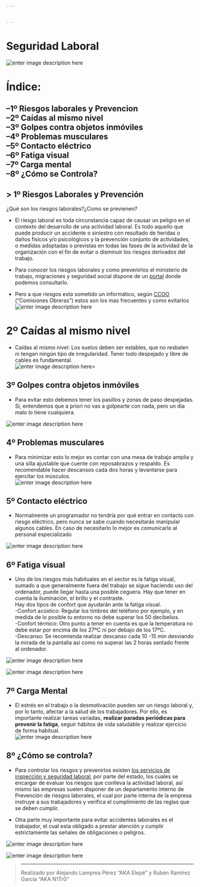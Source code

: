 ```yaml
---


---
```


<h1 id="seguridad-laboral">Seguridad Laboral</h1>
<p><img src="https://www.segurmaniazurekin.eus/a/2018/04/segurmania-28-abril-dia-seguridad-laboral.jpg" alt="enter image description here"></p>
<h1 id="índice">Índice:</h1>
<h2 id="º-riesgos-laborales-y-prevencion--2º-caídas-al-mismo-nivel--3º-golpes-contra-objetos-inmóviles--4º-problemas-musculares--5º-contacto-eléctrico--6º-fatiga-visual--7º-carga-mental--8º-¿cómo-se-controla">–1º Riesgos laborales y Prevencion<br>
–2º Caídas al mismo nivel<br>
–3º Golpes contra objetos inmóviles<br>
–4º Problemas musculares<br>
–5º Contacto eléctrico<br>
–6º Fatiga visual<br>
–7º Carga mental<br>
–8º ¿Cómo se Controla?</h2>
<blockquote></blockquote>
<h2 id="º-riesgos-laborales-y-prevención">&gt; 1º Riesgos Laborales y Prevención</h2>
<p>¿Qué son los riesgos laborales?¿Como se previenen?</p>
<ul>
<li>
<p>El riesgo laboral es  toda circunstancia capaz de causar un peligro en el contexto del desarrollo de una actividad laboral. Es todo aquello que puede producir un accidente o siniestro con resultado de heridas o daños físicos y/o psicológicos y la prevención conjunto de actividades, o medidas adoptadas o previstas en todas las fases de la actividad de la organización con el fin de evitar o disminuir los riesgos derivados del trabajo.</p>
</li>
<li>
<p>Para conocer los riesgos laborales y como prevenirlos el ministerio de trabajo, migraciones y seguridad social dispone de un <a href="https://saludlaboral.org/portal-preventivo/riesgos-laborales/riesgos-laborales-segun-los-lugares-de-trabajo/">portal</a> donde podemos consultarlo.</p>
</li>
<li>
<p>Pero a que riesgos esta sometido un informático, según <a href="https://castillalamancha.ccoo.es/a7c5e0faba682c8a270ad2170798d103000052.pdf">CCOO</a> (“Comisiones Obreras”) estos son los mas frecuentes y como evitarlos<br>
<img src="https://media.licdn.com/dms/image/D4D12AQE4_kPpzJgZeg/article-cover_image-shrink_600_2000/0/1673735373727?e=2147483647&amp;v=beta&amp;t=iOV-t-_witSrjay74mjORmkcnAohA8j-2qvJjwbsZ_Y" alt="enter image description here"></p>
</li>
</ul>
<h1 id="º-caídas-al-mismo-nivel">2º Caídas al mismo nivel</h1>
<ul>
<li>Caídas al mismo nivel: Los suelos deben ser estables, que no resbalen ni tengan ningún tipo de irregularidad. Tener todo despejado y libre de cables es fundamental.<br>
<img src="https://serior-10c75.kxcdn.com/wp-content/uploads/2018/12/AD-2250.png" alt="enter image description here">&gt;</li>
</ul>
<h2 id="º-golpes-contra-objetos-inmóviles">3º Golpes contra objetos inmóviles</h2>
<ul>
<li>Para evitar esto debemos tener los pasillos y zonas de paso despejadas. Si, entendemos que a priori no vas a golpearte con nada, pero un día malo lo tiene cualquiera.</li>
</ul>
<p><img src="https://www.mutuabalear.es/verFichero.php?id=793&amp;x=400&amp;y=406" alt="enter image description here"></p>
<blockquote></blockquote>
<h2 id="º-problemas-musculares">4º Problemas musculares</h2>
<ul>
<li>Para minimizar esto lo mejor es contar con una mesa de trabajo amplia y una silla ajustable que cuente con reposabrazos y respaldo. Es recomendable hacer descansos cada dos horas y levantarse para ejercitar los músculos.<br>
<img src="https://cirugiadecolumnaguadalajara.com.mx/blog/wp-content/uploads/2019/06/%C2%BFQue-causa-el-dolor-muscular.jpg" alt="enter image description here"></li>
</ul>
<blockquote></blockquote>
<h2 id="º-contacto-eléctrico"><strong>5º Contacto eléctrico</strong></h2>
<ul>
<li>Normalmente un programador no tendría por qué entrar en contacto con riesgo eléctrico, pero nunca se sabe cuando necesitarás manipular algunos cables. En caso de necesitarlo lo mejor es comunicarlo al personal especializado</li>
</ul>
<p><img src="https://www.prevensystem.com/componentes/editor/ckfinder/userfiles/files/RIESGO-ELECTRICO.png" alt="enter image description here"></p>
<blockquote></blockquote>
<h2 id="º-fatiga-visual">6º Fatiga visual</h2>
<ul>
<li>Uno de los riesgos más habituales en el sector es la fatiga visual, sumado a que generalmente fuera del trabajo se sigue haciendo uso del ordenador, puede llegar hasta una posible ceguera. Hay que tener en cuenta la iluminación, el brillo y el contraste.<br>
Hay dos tipos de confort que ayudarán ante la fatiga visual.<br>
-Confort acústico: Regular los timbres del teléfono por ejemplo, y en medida de lo posible tu entorno no debe superar los 50 decibelios.<br>
-Confort térmico: Otro punto a tener en cuenta es que la temperatura no debe estar por encima de los 27ºC ni por debajo de los 17ºC.<br>
-Descanso: Se recomienda realizar descanso cada 10 -15 min desviando la mirada de la pantalla asi como no superar las 2 horas sentado frente al ordenador.</li>
</ul>
<p><img src="https://www.eurocanariasoftalmologica.com/wp-content/uploads/2018/08/fatiga-visual.jpg" alt="enter image description here"></p>
<p><img src="https://www.martinezdecarneros.com/wp-content/uploads/2017/02/sintomas-fatiga-visual-1024x569.jpg" alt="enter image description here"></p>
<h2 id="º-carga-mental">7º Carga Mental</h2>
<ul>
<li>El estrés en el trabajo o la desmotivación pueden ser un riesgo laboral y, por lo tanto, afectar a la salud de los trabajadores. Por ello, es importante realizar tareas variadas, <strong>realizar paradas periódicas para prevenir la fatiga</strong>, seguir hábitos de vida saludable y realizar ejercicio de forma habitual.<br>
<img src="https://antiagingsshop.com/wp-content/uploads/2022/04/agency-young-adult-profession-stressed-black-scaled.jpg" alt="enter image description here"></li>
</ul>
<h2 id="º-¿cómo-se-controla">8º ¿Cómo se controla?</h2>
<ul>
<li>
<p>Para controlar los riesgos y prevenirlos existen <a href="https://www.mites.gob.es/es/Guia/texto/guia_10/contenidos/guia_10_22_1.htm">los servicios de inspección y seguridad laboral</a>, por parte del estado, los cuales se encargar de evaluar los riesgos que conlleva la actividad laboral, así mismo las empresas suelen disponer de un departamento interno de Prevención de riesgos laborales, el cual por parte interna de la empresa instruye a sus trabajadores y verifica el cumplimiento de las reglas que se deben cumplir.</p>
</li>
<li>
<p>Otra parte muy importante para evitar accidentes laborales es el trabajador, el cual esta obligado a prestar atención y cumplir estrictamente las señales de obligaciones o peligros.</p>
</li>
</ul>
<p><img src="https://2.bp.blogspot.com/-1jfwa4f2ysY/VXGNW0t5RpI/AAAAAAAAABM/VqlW1z4Zwsg/s1600/Obligacion.png" alt="enter image description here"></p>
<p><img src="https://1.bp.blogspot.com/_Au8MphjXLLM/TN2Zg7ODKJI/AAAAAAAAAAU/VcKb1MSVcQ8/s1600/12.gif" alt="enter image description here"></p>
<blockquote>
<hr>
<p>Realizado por Alejando Lamprea Pérez “AKA Elepé” y Rubén Ramírez García “AKA N1Tr0”</p>
</blockquote>

